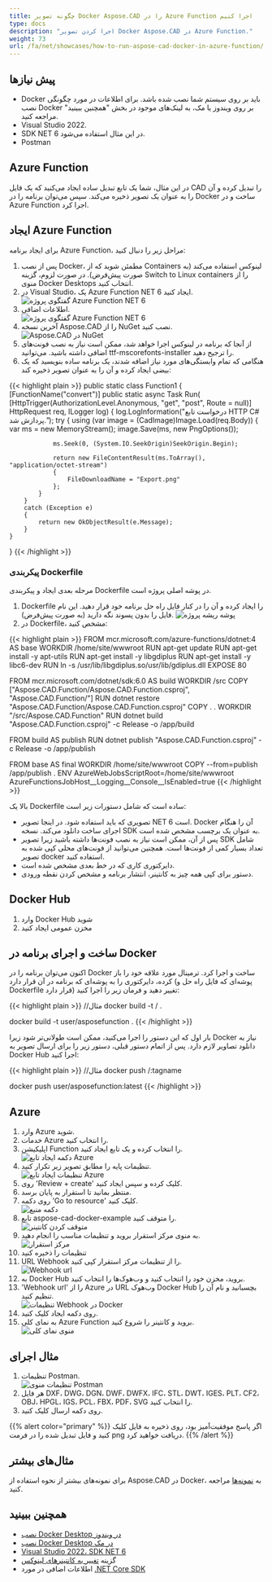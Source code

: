 ```yaml
---
title: چگونه تصویر Docker Aspose.CAD را در Azure Function اجرا کنیم
type: docs
description: "اجرا کردن تصویر Docker Aspose.CAD در Azure Function."
weight: 73
url: /fa/net/showcases/how-to-run-aspose-cad-docker-in-azure-function/
---
```


## پیش نیازها
- Docker باید بر روی سیستم شما نصب شده باشد. برای اطلاعات در مورد چگونگی نصب Docker بر روی ویندوز یا مک، به لینک‌های موجود در بخش "همچنین ببینید" مراجعه کنید.
- Visual Studio 2022.
- SDK NET 6 در این مثال استفاده می‌شود.
- Postman

## Azure Function

در این مثال، شما یک تابع تبدیل ساده ایجاد می‌کنید که یک فایل CAD را تبدیل کرده و آن را به عنوان یک تصویر ذخیره می‌کند. سپس می‌توان برنامه را در Docker ساخت و در Azure Function اجرا کرد.

## ایجاد Azure Function

برای ایجاد برنامه Azure Function، مراحل زیر را دنبال کنید:
1. پس از نصب Docker، مطمئن شوید که از Containers لینوکس استفاده می‌کند (به صورت پیش‌فرض). در صورت لزوم، گزینه Switch to Linux containers را از منوی Docker Desktops انتخاب کنید.
1. در Visual Studio، یک Azure Function NET 6 ایجاد کنید.<br>
![گفتگوی پروژه Azure Function NET 6](/cad/_assets/showcases/azure/Create-project.png)<br>
1. اطلاعات اضافی.<br>
![گفتگوی پروژه Azure Function NET 6](/cad/_assets/showcases/azure/Additional-information.png)<br>
1. آخرین نسخه Aspose.CAD را از NuGet نصب کنید.<br>
![Aspose.CAD در NuGet](/cad/_assets/showcases/azure/NuGet.png)<br>
1. از آنجا که برنامه در لینوکس اجرا خواهد شد، ممکن است نیاز به نصب فونت‌های اضافی داشته باشید. می‌توانید ttf-mscorefonts-installer را ترجیح دهید.
1. هنگامی که تمام وابستگی‌های مورد نیاز اضافه شدند، یک برنامه ساده بنویسید که یک بیضی ایجاد کرده و آن را به عنوان تصویر ذخیره کند:<br>

{{< highlight plain >}}
public static class Function1
{
    [FunctionName("convert")]
    public static async Task<IActionResult> Run(
        [HttpTrigger(AuthorizationLevel.Anonymous, "get", "post", Route = null)] HttpRequest req,
        ILogger log)
    {
        log.LogInformation("درخواست تابع HTTP C# پردازش شد.");
        try
        {
            using (var image = (CadImage)Image.Load(req.Body))
            {
                var ms = new MemoryStream();
                image.Save(ms, new PngOptions());

                ms.Seek(0, (System.IO.SeekOrigin)SeekOrigin.Begin);

                return new FileContentResult(ms.ToArray(), "application/octet-stream")
                {
                    FileDownloadName = "Export.png"
                };
            }
        }
        catch (Exception e)
        {
            return new OkObjectResult(e.Message);
        }
    }
}
{{< /highlight >}}

### پیکربندی Dockerfile

 مرحله بعدی ایجاد و پیکربندی Dockerfile در پوشه اصلی پروژه است.

1. Dockerfile را ایجاد کرده و آن را در کنار فایل راه حل برنامه خود قرار دهید. این نام فایل را بدون پسوند نگه دارید (به صورت پیش‌فرض).
![پوشه ریشه پروژه](/cad/_assets/showcases/azure/root-folder.png)<br>
1. در Dockerfile، مشخص کنید:


{{< highlight plain >}}
FROM mcr.microsoft.com/azure-functions/dotnet:4 AS base
WORKDIR /home/site/wwwroot
RUN apt-get update
RUN apt-get install -y apt-utils
RUN apt-get install -y libgdiplus
RUN apt-get install -y libc6-dev 
RUN ln -s /usr/lib/libgdiplus.so/usr/lib/gdiplus.dll
EXPOSE 80

FROM mcr.microsoft.com/dotnet/sdk:6.0 AS build
WORKDIR /src
COPY ["Aspose.CAD.Function/Aspose.CAD.Function.csproj", "Aspose.CAD.Function/"]
RUN dotnet restore "Aspose.CAD.Function/Aspose.CAD.Function.csproj"
COPY . .
WORKDIR "/src/Aspose.CAD.Function"
RUN dotnet build "Aspose.CAD.Function.csproj" -c Release -o /app/build

FROM build AS publish
RUN dotnet publish "Aspose.CAD.Function.csproj" -c Release -o /app/publish

FROM base AS final
WORKDIR /home/site/wwwroot
COPY --from=publish /app/publish .
ENV AzureWebJobsScriptRoot=/home/site/wwwroot \
    AzureFunctionsJobHost__Logging__Console__IsEnabled=true
{{< /highlight >}}

 بالا یک Dockerfile ساده است که شامل دستورات زیر است:

- تصویری که باید استفاده شود. در اینجا تصویر NET 6 است. Docker آن را هنگام اجرای ساخت دانلود می‌کند. نسخه SDK به عنوان یک برچسب مشخص شده است.
- پس از آن، ممکن است نیاز به نصب فونت‌ها داشته باشید زیرا تصویر SDK شامل تعداد بسیار کمی از فونت‌ها است. همچنین می‌توانید از فونت‌های محلی کپی شده به تصویر docker استفاده کنید.
- دایرکتوری کاری که در خط بعدی مشخص شده است.
- دستور برای کپی همه چیز به کانتینر، انتشار برنامه و مشخص کردن نقطه ورودی.

## Docker Hub
1. وارد Docker Hub شوید
1. مخزن عمومی ایجاد کنید

## ساخت و اجرای برنامه در Docker
 
 اکنون می‌توان برنامه را در Docker ساخت و اجرا کرد. ترمینال مورد علاقه خود را باز کرده، دایرکتوری را به پوشه‌ای که برنامه در آن قرار دارد (پوشه‌ای که فایل راه حل و Dockerfile قرار دارد) تغییر دهید و فرمان زیر را اجرا کنید:

{{< highlight plain >}}
//مثال
docker build -t <user name>/<repository name> .

docker build -t user/asposefunction .
{{< /highlight >}}
 
بار اول که این دستور را اجرا می‌کنید، ممکن است طولانی‌تر شود زیرا Docker نیاز به دانلود تصاویر لازم دارد. پس از اتمام دستور قبلی، دستور زیر را برای ارسال تصویر به Docker Hub اجرا کنید:
 
{{< highlight plain >}}
//مثال
docker push <user name>/<repository name>:tagname

docker push user/asposefunction:latest
{{< /highlight >}}

## Azure

1. وارد Azure شوید.
1. خدمات Azure را انتخاب کنید.
1. اپلیکیشن Function را انتخاب کرده و یک تابع ایجاد کنید.<br>
![دکمه ایجاد تابع Azure](/cad/_assets/showcases/azure/create-function.png)<br>
1. تنظیمات پایه را مطابق تصویر زیر تکرار کنید.<br>
![تنظیمات ایجاد تابع Azure](/cad/_assets/showcases/azure/create-function-setting.png)<br>
1. روی 'Review + create' کلیک کرده و سپس ایجاد کنید.
1. منتظر بمانید تا استقرار به پایان برسد.
1. روی دکمه 'Go to resource' کلیک کنید.<br>
![دکمه منبع](/cad/_assets/showcases/azure/go-to-resource.png)<br>
1. تابع aspose-cad-docker-example را متوقف کنید.<br>
![متوقف کردن کانتینر](/cad/_assets/showcases/azure/stop-container.png)<br>
1. به منوی مرکز استقرار بروید و تنظیمات مناسب را انجام دهید.<br>
![مرکز استقرار](/cad/_assets/showcases/azure/deployment-center.png)<br>
1. تنظیمات را ذخیره کنید
1. URL Webhook را از تنظیمات مرکز استقرار کپی کنید.<br>
![Webhook url](/cad/_assets/showcases/azure/webhook-url.png)<br>
1. به Docker Hub بروید، مخزن خود را انتخاب کنید و وب‌هوک‌ها را انتخاب کنید.
1. 'Webhook url' را از Azure در URL وب‌هوک Docker Hub بچسبانید و نام آن را تنظیم کنید.<br>
![تنظیمات Webhook در Docker](/cad/_assets/showcases/azure/webhook.png)<br>
1. روی دکمه ایجاد کلیک کنید.
1. به نمای کلی Azure Function بروید و کانتینر را شروع کنید.<br>
![منوی نمای کلی](/cad/_assets/showcases/azure/overview.png)<br>

## مثال اجرای

1. تنظیمات Postman.<br>
![تنظیمات منوی Postman](/cad/_assets/showcases/azure/postman-settings.png)<br>
1. هر فایل DXF، DWG، DGN، DWF، DWFX، IFC، STL، DWT، IGES، PLT، CF2، OBJ، HPGL، IGS، PCL، FBX، PDF، SVG را انتخاب کنید.
1. روی دکمه ارسال کلیک کنید.

{{% alert color="primary" %}} 
اگر پاسخ موفقیت‌آمیز بود، روی ذخیره به فایل کلیک کنید و فایل تبدیل شده را در فرمت png دریافت خواهید کرد.
{{% /alert %}}

## مثال‌های بیشتر

برای نمونه‌های بیشتر از نحوه استفاده از Aspose.CAD در Docker، به [نمونه‌ها](https://github.com/aspose-cad/Aspose.CAD-Documentation) مراجعه کنید.


## همچنین ببینید

- [نصب Docker Desktop در ویندوز](https://docs.docker.com/docker-for-windows/install/)
- [نصب Docker Desktop در مک](https://docs.docker.com/docker-for-mac/install/)
- [Visual Studio 2022، SDK NET 6](https://docs.microsoft.com/en-us/dotnet/core/install/windows?tabs=net60#dependencies)
- گزینه [تغییر به کانتینرهای لینوکس](https://docs.docker.com/docker-for-windows/#switch-between-windows-and-linux-containers)
- اطلاعات اضافی در مورد [.NET Core SDK](https://hub.docker.com/_/microsoft-dotnet-sdk)

